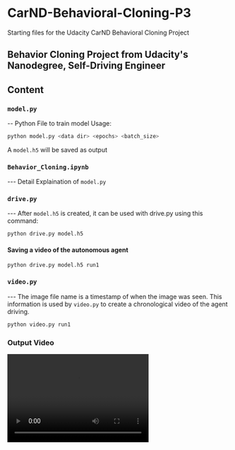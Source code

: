 # CarND-Behavioral-Cloning-P3
Starting files for the Udacity CarND Behavioral Cloning Project

## Behavior Cloning Project from Udacity's Nanodegree, Self-Driving Engineer

## Content

### `model.py`
-- Python File to train model
Usage:

```sh
python model.py <data dir> <epochs> <batch_size>
```
A `model.h5` will be saved as output

### `Behavior_Cloning.ipynb`
--- Detail Explaination of `model.py`

### `drive.py`
--- After `model.h5` is created, it can be used with drive.py using this command:
```sh
python drive.py model.h5
```

#### Saving a video of the autonomous agent

```sh
python drive.py model.h5 run1
```

### `video.py`
--- The image file name is a timestamp of when the image was seen. This information is used by `video.py` to create a chronological video of the agent driving.
```sh
python video.py run1
```

### Output Video
<video src="./assets/output.mp4" width="320" height="200" controls preload></video>
